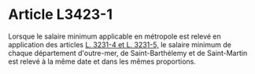 # Article L3423-1

Lorsque le salaire minimum applicable en métropole est relevé en application des articles [L. 3231-4 et L. 3231-5,][1] le salaire minimum de chaque département d'outre-mer, de Saint-Barthélemy et de Saint-Martin est relevé à la même date et dans les mêmes proportions.

 [1]: /affichCodeArticle.do?cidTexte=LEGITEXT000006072050&idArticle=LEGIARTI000006902834&dateTexte=&categorieLien=cid